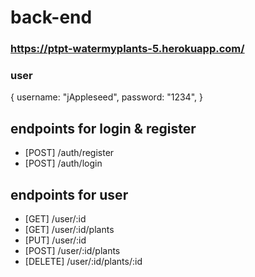 # back-end
### https://ptpt-watermyplants-5.herokuapp.com/
### user

{
    username: "jAppleseed",
    password: "1234",
}

## endpoints for login & register
- [POST] /auth/register
- [POST] /auth/login

## endpoints for user
- [GET] /user/:id
- [GET] /user/:id/plants
- [PUT] /user/:id
- [POST] /user/:id/plants
- [DELETE] /user/:id/plants/:id
